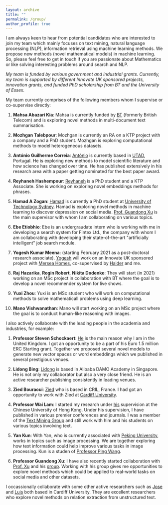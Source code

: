 ```yaml
---
layout: archive
title: ""
permalink: /group/
author_profile: true
---
```


I am always keen to hear from potential candidates who are interested to join my team which mainly focuses on text mining, natural language processing (NLP), information retrieval using machine learning methods. We propose new methods (novel mathematical models) in machine learning. So, please feel free to get in touch if you are passionate about Mathematics or like solving interesting problems around search and NLP.

<em>My team is funded by various government and industrial grants. Currently, my team is supported by different Innovate UK sponsored projects, innovation grants, and funded PhD scholarship from BT and the University of Essex.</em>

My team currently comprises of the following members whom I supervise or co-supervise directly:

1. **Mahsa Abazari Kia**: Mahsa is currently funded by [BT](https://www.bt.com/) (formerly British Telecom) and is exploring novel methods in multi-document text summarisation.

2. **Mozhgan Talebpour**: Mozhgan is currently an RA on a KTP project with a company and a PhD student. Mozhgan is exploring computational methods to model heterogeneous datasets.

3. **António Guilherme Correia**: [António](https://www.inesctec.pt/pt/pessoas/antonio-guilherme-correia) is currently based in [UTAD](https://www.utad.pt/en/), Portugal. He is exploring new methods to model scientific literature and how science has changed over time. He has published extensively in his research area with a paper getting nominated for the best paper award.

4. **Reyhaneh Hashempour**: [Reyhaneh](https://www.essex.ac.uk/people/HASHE58103) is a PhD student and a KTP Associate. She is working on exploring novel embeddings methods for phrases.

4. **Hamad A Zogan**: [Hamad](https://sites.google.com/view/guandong-xu/stdeunts?authuser=0) is currently a PhD student at [University of Technology Sydney](https://www.uts.edu.au/). Hamad is exploring novel methods in machine learning to discover depression on social media. [Prof. Guandong Xu](https://sites.google.com/view/guandong-xu/home?authuser=0) is the main supervisor with whom I am collaborating on various topics.

5. **Ebe Etiobhio**: Ebe is an undergraudate intern who is working with me in developing a search system for Fintex Ltd., the company with whom I am collaborating with developing their state-of-the-art "artificially intelligent" job search module.

6. **Yogesh Kumar Meena**: (starting February 2021 as a post-doctoral research associate). [Yogesh](https://scholar.google.co.uk/citations?user=5xxepFkAAAAJ&hl=en) will work on an Innovate UK sponsored project with [Mersea Homes](https://www.merseahomes.co.uk/), co-supervised by [Haider](http://sagihaider.com/) and me.

7. **Raj Hazarika**, **Rogin Robert**, **Nikita Dodenko**: They will start (in 2021) working on an MSc project in collaboration with BT where the goal is to develop a novel recommender system for live shows.

8. **Yuxi Zhou**: Yuxi is an MSc student who will work on computational methods to solve mathematicall problems using deep learning.

9. **Mano Vishwanathan**: Mano will start working on an MSc project where the goal is to conduct human-like reasoning with images.

I also actively collaborate with the leading people in the academia and industries, for example:
1. **Professor Steven Schockaert**: [He](https://www.cardiff.ac.uk/people/view/133772-schockaert-steven) is the main reason why I am in the United Kingdom. I got an opportunity to be a part of his Euro 1.5 million ERC Starting grant. Together we proposed several novel models to generate new vector spaces or word embeddings which we published in several prestigious venues.

2. **Lidong Bing**: [Lidong](https://lidongbing.github.io/) is based in Alibaba DAMO Academy in Singapore. He is not only my collaborator but also a very close friend. He is an active researcher publishing consistently in leading venues.

3. **Zied Bouraoui**: [Zied](http://www.cril.univ-artois.fr/~bouraoui/index.html) who is based in CRIL, France. I had got an opportunity to work with Zied at [Cardiff University](https://www.cardiff.ac.uk/).

4. **Professor Wai Lam**: I started my research under [his](http://www.se.cuhk.edu.hk/people/academic-staff/prof-lam-wai/) supervision at the Chinese University of Hong Kong. Under his supervision, I have published in various premier conferences and journals. I was a member of the [Text Mining Group](http://www1.se.cuhk.edu.hk/~textmine/) and still work with him and his students on various topics involving text.

5. **Yan Kun**: With Yan, who is currently associated with [Peking University](http://english.pku.edu.cn/), works in topics such as image processing. We are together exploring how text information could help improve various tasks in image processing. Kun is a studen of [Professor Ping Wang](https://ieeexplore.ieee.org/author/37086128791).

6. **Professor Guandong Xu**: I have also recently started collaboration with [Prof. Xu](https://www.uts.edu.au/staff/guandong.xu) and his [group](http://dsmi.tech/). Working with his group gives me opportunities to explore novel methods which could be applied to real-world tasks on social media and other datasets.

I occassionally collaborate with some other active researchers such as [Jose](http://josecamachocollados.com/) and [Luis](https://luisespinosa.bitbucket.io/) both based in Cardiff University. They are excellent researchers who explore novel methods on relation extraction from unstructured text.
